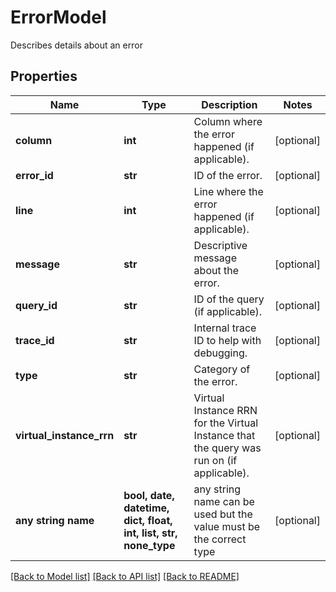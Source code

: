 # ErrorModel

Describes details about an error

## Properties
Name | Type | Description | Notes
------------ | ------------- | ------------- | -------------
**column** | **int** | Column where the error happened (if applicable). | [optional] 
**error_id** | **str** | ID of the error. | [optional] 
**line** | **int** | Line where the error happened (if applicable). | [optional] 
**message** | **str** | Descriptive message about the error. | [optional] 
**query_id** | **str** | ID of the query (if applicable). | [optional] 
**trace_id** | **str** | Internal trace ID to help with debugging. | [optional] 
**type** | **str** | Category of the error. | [optional] 
**virtual_instance_rrn** | **str** | Virtual Instance RRN for the Virtual Instance that the query was run on (if applicable). | [optional] 
**any string name** | **bool, date, datetime, dict, float, int, list, str, none_type** | any string name can be used but the value must be the correct type | [optional]

[[Back to Model list]](../README.md#documentation-for-models) [[Back to API list]](../README.md#documentation-for-api-endpoints) [[Back to README]](../README.md)


